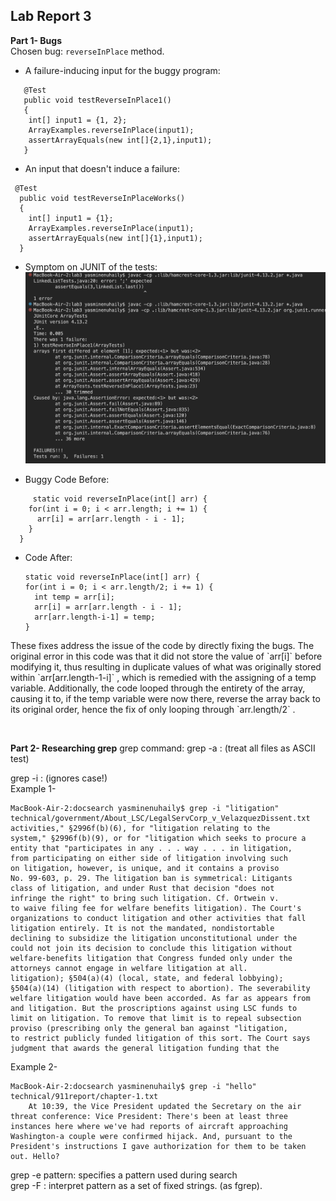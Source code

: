## Lab Report 3

**Part 1- Bugs** <br>
Chosen bug: `reverseInPlace` method. <br>
- A failure-inducing input for the buggy program: <br>
```
   @Test
   public void testReverseInPlace1()
   {
    int[] input1 = {1, 2};
    ArrayExamples.reverseInPlace(input1);
    assertArrayEquals(new int[]{2,1},input1);
   }
```
  - An input that doesn't induce a failure: <br>
  ```
   @Test
    public void testReverseInPlaceWorks()
    {
      int[] input1 = {1};
      ArrayExamples.reverseInPlace(input1);
      assertArrayEquals(new int[]{1},input1);
    }
  ```
  - Symptom on JUNIT of the tests: <br>
    ![Image](junit_symptom.png) <br>

  - Buggy Code Before:
```
     static void reverseInPlace(int[] arr) {
    for(int i = 0; i < arr.length; i += 1) {
      arr[i] = arr[arr.length - i - 1];
    }
  }
```
  - Code After:
    ```
    static void reverseInPlace(int[] arr) {
    for(int i = 0; i < arr.length/2; i += 1) {
      int temp = arr[i];
      arr[i] = arr[arr.length - i - 1];
      arr[arr.length-i-1] = temp;
    }
 <p> These fixes address the issue of the code by directly fixing the bugs. The original error in this code was that it did not store the value of `arr[i]` before modifying it, thus resulting in duplicate values of what was originally stored within `arr[arr.length-1-i]` , which is remedied with the assigning of a temp variable. Additionally, the code looped through the entirety of the array, causing it to, if the temp variable were now there, reverse the array back to its original order, hence the fix of only looping through `arr.length/2` . </p> <br>

**Part 2- Researching grep**
grep command:
grep -a : (treat all files as ASCII test) <br>

grep -i : (ignores case!) <br>
Example 1- <br>
```
MacBook-Air-2:docsearch yasminenuhaily$ grep -i "litigation" technical/government/About_LSC/LegalServCorp_v_VelazquezDissent.txt
activities," §2996f(b)(6), for "litigation relating to the
system," §2996f(b)(9), or for "litigation which seeks to procure a
entity that "participates in any . . . way . . . in litigation,
from participating on either side of litigation involving such
on litigation, however, is unique, and it contains a proviso
No. 99-603, p. 29. The litigation ban is symmetrical: Litigants
class of litigation, and under Rust that decision "does not
infringe the right" to bring such litigation. Cf. Ortwein v.
to waive filing fee for welfare benefits litigation). The Court's
organizations to conduct litigation and other activities that fall
litigation entirely. It is not the mandated, nondistortable
declining to subsidize the litigation unconstitutional under the
could not join its decision to conclude this litigation without
welfare-benefits litigation that Congress funded only under the
attorneys cannot engage in welfare litigation at all.
litigation); §504(a)(4) (local, state, and federal lobbying);
§504(a)(14) (litigation with respect to abortion). The severability
welfare litigation would have been accorded. As far as appears from
and litigation. But the proscriptions against using LSC funds to
limit on litigation. To remove that limit is to repeal subsection
proviso (prescribing only the general ban against "litigation,
to restrict publicly funded litigation of this sort. The Court says
judgment that awards the general litigation funding that the
```
Example 2- <br>
```
MacBook-Air-2:docsearch yasminenuhaily$ grep -i "hello" technical/911report/chapter-1.txt
    At 10:39, the Vice President updated the Secretary on the air threat conference: Vice President: There's been at least three instances here where we've had reports of aircraft approaching Washington-a couple were confirmed hijack. And, pursuant to the President's instructions I gave authorization for them to be taken out. Hello?
```
grep -e pattern: specifies a pattern used during search <br> 
grep -F : interpret pattern as a set of fixed strings. (as fgrep). <br>
